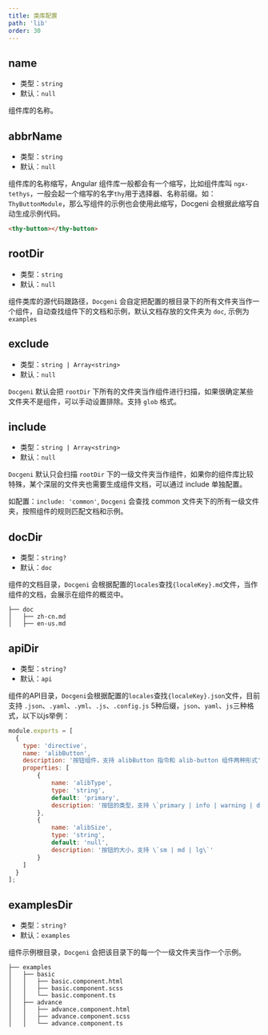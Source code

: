 ```yaml
---
title: 类库配置
path: 'lib'
order: 30
---
```


## name

- 类型：`string`
- 默认：`null`

组件库的名称。

## abbrName

- 类型：`string`
- 默认：`null`

组件库的名称缩写，Angular 组件库一般都会有一个缩写，比如组件库叫 `ngx-tethys`，一般会起一个缩写的名字`thy`用于选择器、名称前缀。如：`ThyButtonModule`，那么写组件的示例也会使用此缩写，Docgeni 会根据此缩写自动生成示例代码。

```html
<thy-button></thy-button>
```

## rootDir

- 类型：`string`
- 默认：`null`

组件类库的源代码跟路径，`Docgeni` 会自定把配置的根目录下的所有文件夹当作一个组件，自动查找组件下的文档和示例，默认文档存放的文件夹为 `doc`, 示例为 `examples`


## exclude

- 类型：`string | Array<string>`
- 默认：`null`

`Docgeni` 默认会把 `rootDir` 下所有的文件夹当作组件进行扫描，如果很确定某些文件夹不是组件，可以手动设置排除。支持 `glob` 格式。

## include

- 类型：`string | Array<string>`
- 默认：`null`

`Docgeni` 默认只会扫描 `rootDir` 下的一级文件夹当作组件，如果你的组件库比较特殊，某个深层的文件夹也需要生成组件文档，可以通过 include 单独配置。

如配置：`include: 'common'`, `Docgeni` 会查找 common 文件夹下的所有一级文件夹，按照组件的规则匹配文档和示例。


## docDir

- 类型：`string?`
- 默认：`doc`

组件的文档目录，`Docgeni` 会根据配置的`locales`查找`{localeKey}.md`文件，当作组件的文档，会展示在组件的概览中。
```
├── doc
│   ├── zh-cn.md
│   ├── en-us.md
```

## apiDir

- 类型：`string?`
- 默认：`api`

组件的API目录，`Docgeni`会根据配置的`locales`查找`{localeKey}.json`文件，目前支持 `.json`、`.yaml`、`.yml`、`.js`、`.config.js` 5种后缀，`json`、`yaml`、`js`三种格式，以下以js举例：

```js
module.exports = [
  {
    type: 'directive',
    name: 'alibButton',
    description: '按钮组件，支持 alibButton 指令和 alib-button 组件两种形式', // Optional
    properties: [
        {
            name: 'alibType',
            type: 'string',
            default: 'primary',
            description: '按钮的类型，支持 \`primary | info | warning | danger\`' 
        },
        {
            name: 'alibSize',
            type: 'string',
            default: 'null', 
            description: '按钮的大小，支持 \`sm | md | lg\`'
        }
    ]
  }
];

```

## examplesDir

- 类型：`string?`
- 默认：`examples`

组件示例根目录，`Docgeni` 会把该目录下的每一个一级文件夹当作一个示例。

```
├── examples
│   ├── basic
│   │   ├── basic.component.html
│   │   ├── basic.component.scss
│   │   └── basic.component.ts
│   ├── advance
│   │   ├── advance.component.html
│   │   ├── advance.component.scss
│   │   └── advance.component.ts
```
